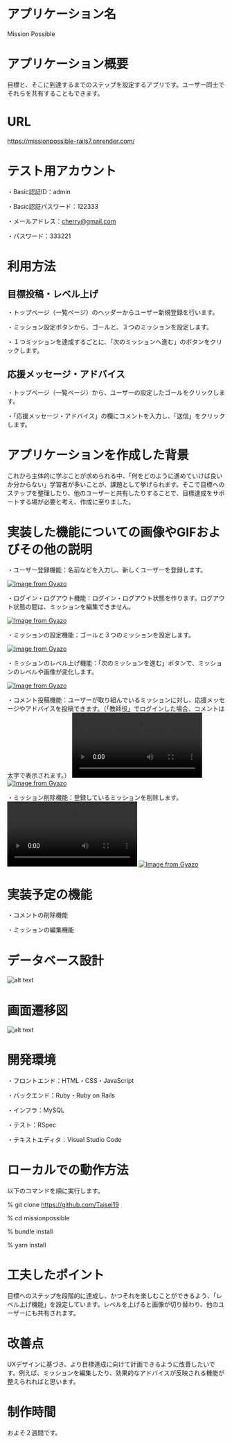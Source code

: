 # アプリケーション名
  Mission Possible

# アプリケーション概要
  目標と、そこに到達するまでのステップを設定するアプリです。ユーザー同士でそれらを共有することもできます。

# URL
  https://missionpossible-rails7.onrender.com/

# テスト用アカウント
  ・Basic認証ID：admin

  ・Basic認証パスワード：122333

  ・メールアドレス：cherry@gmail.com

  ・パスワード：333221

# 利用方法
## 目標投稿・レベル上げ
  ・トップページ（一覧ページ）のヘッダーからユーザー新規登録を行います。

  ・ミッション設定ボタンから、ゴールと、３つのミッションを設定します。

  ・１つミッションを達成するごとに、「次のミッションへ進む」のボタンをクリックします。

## 応援メッセージ・アドバイス
  ・トップページ（一覧ページ）から、ユーザーの設定したゴールをクリックします。

  ・「応援メッセージ・アドバイス」の欄にコメントを入力し、「送信」をクリックします。
  
# アプリケーションを作成した背景
  これから主体的に学ぶことが求められる中、「何をどのように進めていけば良いか分からない」学習者が多いことが、課題として挙げられます。そこで目標へのステップを整理したり、他のユーザーと共有したりすることで、目標達成をサポートする場が必要と考え、作成に至りました。

# 実装した機能についての画像やGIFおよびその他の説明
  ・ユーザー登録機能：名前などを入力し、新しくユーザーを登録します。 

  [![Image from Gyazo](https://i.gyazo.com/f721d0528d1942b621b97a319e90883a.gif)](https://gyazo.com/f721d0528d1942b621b97a319e90883a)
  
  ・ログイン・ログアウト機能：ログイン・ログアウト状態を作ります。ログアウト状態の間は、ミッションを編集できません。
  
[![Image from Gyazo](https://i.gyazo.com/ad690625cf04d38580bafefd44cc386d.gif)](https://gyazo.com/ad690625cf04d38580bafefd44cc386d)

  ・ミッションの設定機能：ゴールと３つのミッションを設定します。
  
  [![Image from Gyazo](https://i.gyazo.com/e9b0d44141f4c21715abdc18de2671ed.gif)](https://gyazo.com/e9b0d44141f4c21715abdc18de2671ed)

  ・ミッションのレベル上げ機能：「次のミッションを進む」ボタンで、ミッションのレベルや画像が変化します。
  
  [![Image from Gyazo](https://i.gyazo.com/4654c3e2c39784de5121c8a799668ebd.gif)](https://gyazo.com/4654c3e2c39784de5121c8a799668ebd)

  ・コメント投稿機能：ユーザーが取り組んでいるミッションに対し、応援メッセージやアドバイスを投稿できます。（「教師役」でログインした場合、コメントは太字で表示されます。）
  <video controls src="42bf5acc1defdf140283bfe83624f9b4.mp4" title="Title"></video>
  [![Image from Gyazo](https://i.gyazo.com/42bf5acc1defdf140283bfe83624f9b4.gif)](https://gyazo.com/42bf5acc1defdf140283bfe83624f9b4)

  ・ミッション削除機能：登録しているミッションを削除します。
  <video controls src="9b2331a978b36a6346ecbb8e1592cdd5.mp4" title="Title"></video>
  [![Image from Gyazo](https://i.gyazo.com/9b2331a978b36a6346ecbb8e1592cdd5.gif)](https://gyazo.com/9b2331a978b36a6346ecbb8e1592cdd5)


# 実装予定の機能
  ・コメントの削除機能

  ・ミッションの編集機能

# データベース設計
  ![alt text](image-1.png)

# 画面遷移図
  ![alt text](image-2.png)

# 開発環境
  ・フロントエンド：HTML・CSS・JavaScript

  ・バックエンド：Ruby・Ruby on Rails

  ・インフラ：MySQL

  ・テスト：RSpec

  ・テキストエディタ：Visual Studio Code

# ローカルでの動作方法
  以下のコマンドを順に実行します。

  % git clone https://github.com/Taisei19

  % cd missionpossible

  % bundle install
  
  % yarn install
  
# 工夫したポイント
  目標へのステップを段階的に達成し、かつそれを楽しむことができるよう、「レベル上げ機能」を設定しています。レベルを上げると画像が切り替わり、他のユーザーにも共有されます。

# 改善点
  UXデザインに基づき、より目標達成に向けて計画できるように改善したいです。例えば、ミッションを編集したり、効果的なアドバイスが反映される機能が整えられればと思います。

# 制作時間
  およそ２週間です。



